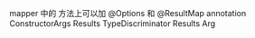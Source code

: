 mapper 中的 方法上可以加 @Options 和 @ResultMap annotation ConstructorArgs Results TypeDiscriminator Results Arg